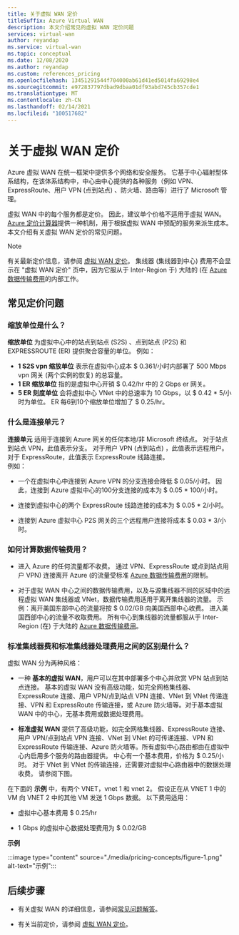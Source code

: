 ```yaml
---
title: 关于虚拟 WAN 定价
titleSuffix: Azure Virtual WAN
description: 本文介绍常见的虚拟 WAN 定价问题
services: virtual-wan
author: reyandap
ms.service: virtual-wan
ms.topic: conceptual
ms.date: 12/08/2020
ms.author: reyandap
ms.custom: references_pricing
ms.openlocfilehash: 13451291544f704000ab61d41ed5014fa69298e4
ms.sourcegitcommit: e972837797dbad9dbaa01df93abd745cb357cde1
ms.translationtype: MT
ms.contentlocale: zh-CN
ms.lasthandoff: 02/14/2021
ms.locfileid: "100517682"
---
```

# <a name="about-virtual-wan-pricing"></a>关于虚拟 WAN 定价

Azure 虚拟 WAN 在统一框架中提供多个网络和安全服务。 它基于中心辐射型体系结构，在该体系结构中，中心由中心提供的各种服务（例如 VPN、ExpressRoute、用户 VPN (点到站点) 、防火墙、路由等）进行了 Microsoft 管理。

虚拟 WAN 中的每个服务都是定价。 因此，建议单个价格不适用于虚拟 WAN。 [Azure 定价计算器](https://azure.microsoft.com/pricing/calculator/)提供一种机制，用于根据虚拟 WAN 中预配的服务来派生成本。 本文介绍有关虚拟 WAN 定价的常见问题。

>[!NOTE]
>有关最新定价信息，请参阅 [虚拟 WAN 定价](https://azure.microsoft.com/pricing/details/virtual-wan/)。 集线器 (集线器到中心) 费用不会显示在 "虚拟 WAN 定价" 页中，因为它服从于 Inter-Region 于) 大陆的 (在 [Azure 数据传输费用](https://azure.microsoft.com/pricing/details/bandwidth/)的内部工作。

## <a name="common-pricing-questions"></a><a name="questions"></a>常见定价问题

### <a name="what-is-a-scale-unit"></a><a name="scale-unit"></a>缩放单位是什么？

**缩放单位** 为虚拟中心中的站点到站点 (S2S) 、点到站点 (P2S) 和 EXPRESSROUTE (ER) 提供聚合容量的单位。 例如：

* **1 S2S vpn 缩放单位** 表示在虚拟中心成本 $ 0.361/小时内部署了 500 Mbps vpn 网关 (两个实例的恢复) 的总容量。
* **1 ER 缩放单位** 指的是虚拟中心开销 $ 0.42/hr 中的 2 Gbps er 网关。
* **5 ER 刻度单位** 会将虚拟中心 VNet 中的总速率为 10 Gbps，以 $ 0.42 * 5/小时为单位。 ER 每6到10个缩放单位增加了 $ 0.25/hr。

### <a name="what-is-a-connection-unit"></a><a name="connection-unit"></a>什么是连接单元？

**连接单元** 适用于连接到 Azure 网关的任何本地/非 Microsoft 终结点。 对于站点到站点 VPN，此值表示分支。 对于用户 VPN (点到站点) ，此值表示远程用户。 对于 ExpressRoute，此值表示 ExpressRoute 线路连接。<br>例如：

* 一个在虚拟中心中连接到 Azure VPN 的分支连接会降低 $ 0.05/小时。 因此，连接到 Azure 虚拟中心的100分支连接的成本为 $ 0.05 * 100/小时。

* 连接到虚拟中心的两个 ExpressRoute 线路连接的成本为 $ 0.05 * 2/小时。

* 连接到 Azure 虚拟中心 P2S 网关的三个远程用户连接将成本 $ 0.03 * 3/小时。

### <a name="how-are-data-transfer-charges-calculated"></a><a name="data-transfer"></a>如何计算数据传输费用？

* 进入 Azure 的任何流量都不收费。 通过 VPN、ExpressRoute 或点到站点用户 VPN) 连接离开 Azure (的流量受标准 [Azure 数据传输费用](https://azure.microsoft.com/pricing/details/bandwidth/)的限制。

* 对于虚拟 WAN 中心之间的数据传输费用，以及与源集线器不同的区域中的远程虚拟 WAN 集线器或 VNet，数据传输费用适用于离开集线器的流量。 示例：离开美国东部中心的流量将按 $ 0.02/GB 向美国西部中心收费。 进入美国西部中心的流量不收取费用。 所有中心到集线器的流量都服从于 Inter-Region (在) 于大陆的 [Azure 数据传输费用](https://azure.microsoft.com/pricing/details/bandwidth/)。 

### <a name="what-is-the-difference-between-a-standard-hub-fee-and-a-standard-hub-processing-fee"></a><a name="fee"></a>标准集线器费和标准集线器处理费用之间的区别是什么？

虚拟 WAN 分为两种风格：

* 一种 **基本的虚拟 WAN**，用户可以在其中部署多个中心并欣赏 VPN 站点到站点连接。 基本的虚拟 WAN 没有高级功能，如完全网格集线器、ExpressRoute 连接、用户 VPN/点到站点 VPN 连接、VNet 到 VNet 传递连接、VPN 和 ExpressRoute 传输连接，或 Azure 防火墙等。对于基本虚拟 WAN 中的中心，无基本费用或数据处理费用。

* **标准虚拟 WAN** 提供了高级功能，如完全网格集线器、ExpressRoute 连接、用户 VPN/点到站点 VPN 连接、VNet 到 VNet 的可传递连接、VPN 和 ExpressRoute 传输连接、Azure 防火墙等。所有虚拟中心路由都由在虚拟中心内启用多个服务的路由器提供。 中心有一个基本费用，价格为 $ 0.25/小时。 对于 VNet 到 VNet 的传输连接，还需要对虚拟中心路由器中的数据处理收费。 请参阅下图。

 在下面的 **示例** 中，有两个 VNET，vnet 1 和 vnet 2。 假设正在从 VNET 1 中的 VM 向 VNET 2 中的其他 VM 发送 1 Gbps 数据。 以下费用适用：

* 虚拟中心基本费用 $ 0.25/hr

* 1 Gbps 的虚拟中心数据处理费用为 $ 0.02/GB

**示例**

   :::image type="content" source="./media/pricing-concepts/figure-1.png" alt-text="示例":::

## <a name="next-steps"></a>后续步骤

* 有关虚拟 WAN 的详细信息，请参阅[常见问题解答](virtual-wan-faq.md)。

* 有关当前定价，请参阅 [虚拟 WAN 定价](https://azure.microsoft.com/pricing/details/virtual-wan/)。
